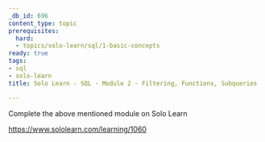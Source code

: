 ```yaml
---
_db_id: 696
content_type: topic
prerequisites:
  hard:
  - topics/solo-learn/sql/1-basic-concepts
ready: true
tags:
- sql
- solo-learn
title: Solo Learn - SQL - Module 2 - Filtering, Functions, Subqueries

---
```


Complete the above mentioned module on Solo Learn

https://www.sololearn.com/learning/1060